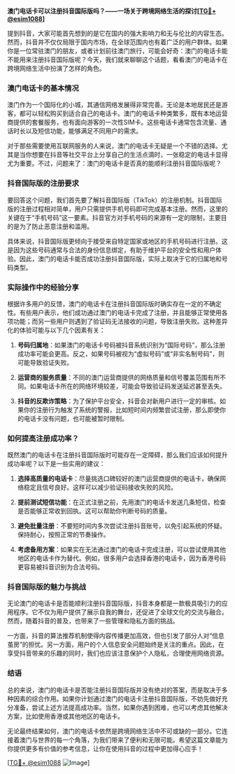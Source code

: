 **澳门电话卡可以注册抖音国际版吗？——一场关于跨境网络生活的探讨[[TG💪+ @esim1088](https://t.me/s/esim1088)]**

提到抖音，大家可能首先想到的是它在国内的强大影响力和无与伦比的内容生态。然而，抖音并不仅仅局限于国内市场，在全球范围内也有着广泛的用户群体。如果你是一位常驻澳门的朋友，或者计划前往澳门旅行，可能会好奇：澳门的电话卡能不能用来注册抖音国际版呢？今天，我们就来聊聊这个话题，看看澳门的电话卡在跨境网络生活中扮演了怎样的角色。

### 澳门电话卡的基本情况

澳门作为一个国际化的小城，其通信网络发展得非常完善。无论是本地居民还是游客，都可以轻松购买到适合自己的电话卡。澳门的电话卡种类繁多，既有本地运营商提供的套餐服务，也有面向游客的一次性SIM卡。这些电话卡通常包含流量、通话时长以及短信功能，能够满足不同用户的需求。

对于那些需要使用互联网服务的人来说，澳门的电话卡无疑是一个不错的选择。尤其是当你想要在抖音等社交平台上分享自己的生活点滴时，一张稳定的电话卡显得尤为重要。不过，问题来了：澳门的电话卡是否真的能顺利注册抖音国际版呢？

### 抖音国际版的注册要求

要回答这个问题，我们首先要了解抖音国际版（TikTok）的注册机制。抖音国际版的注册过程相对简单，用户只需提供手机号码即可完成基本注册。然而，这里的关键在于“手机号码”这一要素。抖音官方对手机号码的来源有一定的限制，主要目的是为了防止恶意注册和滥用。

具体来说，抖音国际版更倾向于接受来自特定国家或地区的手机号码进行注册。这是因为这些号码通常与合法的身份信息绑定，有助于维护平台的安全性和用户体验。因此，澳门的电话卡能否成功注册抖音国际版，实际上取决于它的归属地和号码类型。

### 实际操作中的经验分享

根据许多用户的反馈，澳门的电话卡在注册抖音国际版时确实存在一定的不确定性。有些用户表示，他们成功通过澳门的电话卡完成了注册，并且能够正常使用各项功能；而另一些用户则遇到了验证码无法接收的问题，导致注册失败。这种差异化的体验可能与以下几个因素有关：

1. **号码归属地**：如果澳门的电话卡号码被抖音系统识别为“国际号码”，那么注册成功率可能会更高。反之，如果号码被视为“虚拟号码”或“非实名制号码”，则可能导致验证失败。
   
2. **运营商的服务质量**：不同的澳门运营商提供的网络质量和信号覆盖范围有所不同。如果电话卡所在的网络环境较差，可能会导致验证码发送延迟甚至丢失。

3. **抖音的反欺诈策略**：为了保护平台安全，抖音会对新用户进行一定的审核。如果你的注册行为触发了系统的警报，比如短时间内频繁尝试注册，那么即使你的电话卡没有问题，也可能被暂时限制。

### 如何提高注册成功率？

既然澳门的电话卡在注册抖音国际版时可能存在一定障碍，那么我们应该如何提升成功率呢？以下是一些实用的建议：

1. **选择高质量的电话卡**：尽量挑选口碑较好的澳门运营商提供的电话卡，确保网络稳定且信号良好。这样可以减少验证码接收失败的风险。

2. **提前测试短信功能**：在正式注册之前，先用澳门的电话卡发送几条短信，检查是否能够正常收到回执。这可以帮助你判断号码的质量。

3. **避免批量注册**：不要短时间内多次尝试注册抖音账号，以免引起系统的怀疑。保持耐心，按照正常的节奏操作。

4. **考虑备用方案**：如果实在无法通过澳门的电话卡完成注册，可以尝试使用其他地区的电话卡作为替代。例如，很多用户会选择香港的电话卡，因为香港号码更容易被抖音识别为合法号码。

### 抖音国际版的魅力与挑战

无论澳门的电话卡是否能顺利注册抖音国际版，抖音本身都是一款极具吸引力的应用程序。它不仅为用户提供了展示自我的舞台，还促进了全球文化的交流与融合。然而，随着抖音的普及，也带来了一些管理和隐私方面的挑战。

一方面，抖音的算法推荐机制使得内容传播更加高效，但也引发了部分人对“信息茧房”的担忧。另一方面，用户的个人信息安全问题始终是关注的重点。因此，在享受抖音带来的乐趣的同时，我们也应该注意保护个人隐私，合理使用网络资源。

### 结语

总的来说，澳门的电话卡是否能注册抖音国际版并没有绝对的答案，而是取决于多种因素的综合作用。如果你计划通过澳门的电话卡注册抖音国际版，不妨先做好充分准备，尝试上述方法提高成功率。当然，如果你遇到困难，也可以考虑其他解决方案，比如使用香港或其他地区的电话卡。

无论最终结果如何，澳门的电话卡依然是跨境网络生活中不可或缺的一部分。它连接着澳门与世界的每一个角落，为我们带来了便利和无限可能。希望这篇文章能为你提供更多有价值的参考信息，让你在使用抖音的过程中更加得心应手！

[[TG💪+ @esim1088](https://t.me/s/esim1088) ![Image](https://i.postimg.cc/4NQfJmqS/Snipaste-2025-05-13-00-14-12.png)]